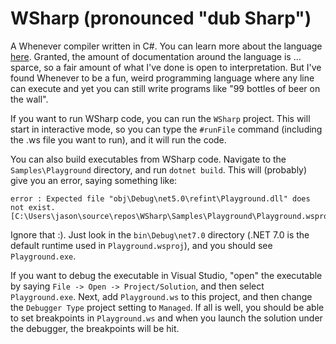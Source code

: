 # WSharp (pronounced "dub Sharp")
A Whenever compiler written in C#. You can learn more about the language [here](http://www.dangermouse.net/esoteric/whenever.html). Granted, the amount of documentation around the language is ... sparce, so a fair amount of what I've done is open to interpretation. But I've found Whenever to be a fun, weird programming language where any line can execute and yet you can still write programs like "99 bottles of beer on the wall".

If you want to run WSharp code, you can run the `WSharp` project. This will start in interactive mode, so you can type the `#runFile` command (including the .ws file you want to run), and it will run the code.

You can also build executables from WSharp code. Navigate to the `Samples\Playground` directory, and run `dotnet build`. This will (probably) give you an error, saying something like:

```
error : Expected file "obj\Debug\net5.0\refint\Playground.dll" does not exist. [C:\Users\jason\source\repos\WSharp\Samples\Playground\Playground.wsproj]
```

Ignore that :). Just look in the `bin\Debug\net7.0` directory (.NET 7.0 is the default runtime used in `Playground.wsproj`), and you should see `Playground.exe`.

If you want to debug the executable in Visual Studio, "open" the executable by saying `File -> Open -> Project/Solution`, and then select `Playground.exe`. Next, add `Playground.ws` to this project, and then change the `Debugger Type` project setting to `Managed`. If all is well, you should be able to set breakpoints in `Playground.ws` and when you launch the solution under the debugger, the breakpoints will be hit.
